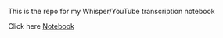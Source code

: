 This is the repo for my Whisper/YouTube transcription notebook

Click here <a href="https://github.com/AndrewMayneProjects/Whisper/blob/main/WhisperYouTube.ipynb">Notebook</a>
